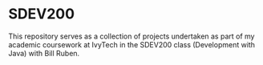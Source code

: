 # SDEV200
This repository serves as a collection of projects undertaken as part of my academic coursework at IvyTech in the SDEV200 class (Development with Java) with Bill Ruben.
